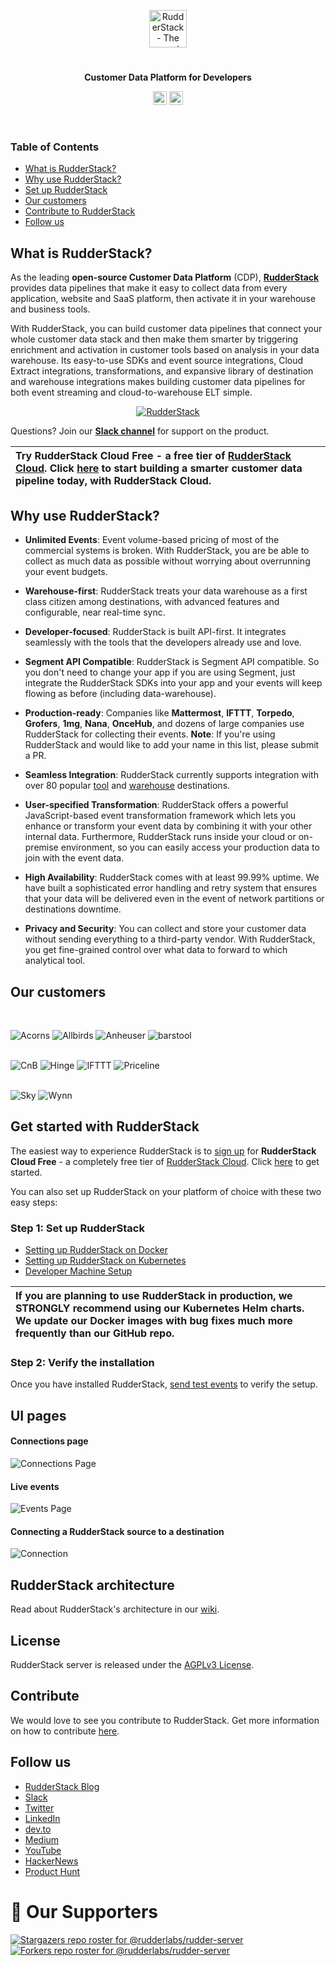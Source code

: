 <p align="center"><a href="https://rudderstack.com"><img src="https://user-images.githubusercontent.com/59817155/121357083-1c571300-c94f-11eb-8cc7-ce6df13855c9.png" alt="RudderStack - The smart customer data pipeline" height="60"/></a></p>
<h1 align="center"></h1>
<p align="center"><b>Customer Data Platform for Developers</b></p>

<p align="center">
	<a href="https://rudderstack.com"><img src="https://codebuild.us-east-1.amazonaws.com/badges?uuid=eyJlbmNyeXB0ZWREYXRhIjoiT01EQkVPc0NBbDJLV2txTURidkRTMTNmWFRZWUY2dEtia3FRVmFXdXhWeUwzaC9aV3dsWWNNT0NwaVZKd1hKTFVMazB2cDQ5UHlaZTgvbFRER3R5SXRvPSIsIml2UGFyYW1ldGVyU3BlYyI6IktJQVMveHIzQnExZVE5b0YiLCJtYXRlcmlhbFNldFNlcmlhbCI6MX0%3D&branch=master" height="22"/></a>
    <a href="https://rudderstack.com"><img src="https://img.shields.io/github/v/release/rudderlabs/rudder-server?color=blue&sort=semver" alt="Release" height="22"/></a>
</p>
<br/>

### Table of Contents

- [What is RudderStack?](https://github.com/rudderlabs/rudder-server#what-is-rudderstack)
- [Why use RudderStack?](https://github.com/rudderlabs/rudder-server#why-use-rudderstack)
- [Set up RudderStack](https://github.com/rudderlabs/rudder-server#get-started-with-rudderstack)
- [Our customers](https://github.com/rudderlabs/rudder-server#our-customers)
- [Contribute to RudderStack](https://github.com/rudderlabs/rudder-server#contribute)
- [Follow us](https://github.com/rudderlabs/rudder-server#follow-us)


## What is RudderStack?

As the leading **open-source Customer Data Platform** (CDP), [**RudderStack**](https://rudderstack.com/) provides data pipelines that make it easy to collect data from every application, website and SaaS platform, then activate it in your warehouse and business tools.

With RudderStack, you can build customer data pipelines that connect your whole customer data stack and then make them smarter by triggering enrichment and activation in customer tools based on analysis in your data warehouse. Its easy-to-use SDKs and event source integrations, Cloud Extract integrations, transformations, and expansive library of destination and warehouse integrations makes building customer data pipelines for both event streaming and cloud-to-warehouse ELT simple.

<p align="center">
<a href="https://rudderstack.com"><img src="https://user-images.githubusercontent.com/59817155/121468374-4ef91e00-c9d8-11eb-8611-28bea18f609d.gif" alt="RudderStack"></a></p>


Questions? Join our [**Slack channel**](https://resources.rudderstack.com/join-rudderstack-slack) for support on the product.

| Try **RudderStack Cloud Free** - a free tier of [RudderStack Cloud](https://resources.rudderstack.com/rudderstack-cloud). Click [here](https://app.rudderlabs.com/signup?type=freetrial) to start building a smarter customer data pipeline today, with RudderStack Cloud. |
|:------|

## Why use RudderStack?

- **Unlimited Events**: Event volume-based pricing of most of the commercial systems is broken. With RudderStack, you are be able to collect as much data as possible without worrying about overrunning your event budgets.

- **Warehouse-first**: RudderStack treats your data warehouse as a first class citizen among destinations, with advanced features and configurable, near real-time sync.

- **Developer-focused**: RudderStack is built API-first. It integrates seamlessly with the tools that the developers already use and love.

- **Segment API Compatible**: RudderStack is Segment API compatible. So you don't need to change your app if you are using Segment, just integrate the RudderStack SDKs into your app and your events will keep flowing as before (including data-warehouse).

- **Production-ready**: Companies like **Mattermost**, **IFTTT**, **Torpedo**, **Grofers**, **1mg**, **Nana**, **OnceHub**,  and dozens of large companies use RudderStack for collecting their events. **Note**: If you're using RudderStack and would like to add your name in this list, please submit a PR.

- **Seamless Integration**: RudderStack currently supports integration with over 80 popular [tool](https://docs.rudderstack.com/destinations-guides) and [warehouse](https://docs.rudderstack.com/data-warehouse-integration-guides) destinations.

- **User-specified Transformation**: RudderStack offers a powerful JavaScript-based event transformation framework which lets you enhance or transform your event data by combining it with your other internal data. Furthermore, RudderStack runs inside your cloud or on-premise environment, so you can easily access your production data to join with the event data.

- **High Availability**: RudderStack comes with at least 99.99% uptime. We have built a sophisticated error handling and retry system that ensures that your data will be delivered even in the event of network partitions or destinations downtime.

- **Privacy and Security**: You can collect and store your customer data without sending everything to a third-party vendor. With RudderStack, you get fine-grained control over what data to forward to which analytical tool.

## Our customers

<br>

![Acorns](https://user-images.githubusercontent.com/59817155/123588995-37a69700-d806-11eb-8f01-f7b361833927.png) ![Allbirds](https://user-images.githubusercontent.com/59817155/123588998-38d7c400-d806-11eb-9161-45a1ff37e66d.png) ![Anheuser](https://user-images.githubusercontent.com/59817155/123589001-39705a80-d806-11eb-972e-c2f1c62cbdf2.png) ![barstool](https://user-images.githubusercontent.com/59817155/123589005-3a08f100-d806-11eb-9d70-2992199add60.png)
<br>
<br>


![CnB](https://user-images.githubusercontent.com/59817155/123589006-3aa18780-d806-11eb-8d65-eba940bf8b7f.png) ![Hinge](https://user-images.githubusercontent.com/59817155/123589007-3b3a1e00-d806-11eb-93a4-cbdcf4fe48ac.png) ![IFTTT](https://user-images.githubusercontent.com/59817155/123589009-3b3a1e00-d806-11eb-9317-c162aacfb0a5.png) ![Priceline](https://user-images.githubusercontent.com/59817155/123589010-3bd2b480-d806-11eb-9fc7-09194f28d252.png)
<br>
<br>

![Sky](https://user-images.githubusercontent.com/59817155/123589012-3c6b4b00-d806-11eb-9a63-4859ad15a5da.png) ![Wynn](https://user-images.githubusercontent.com/59817155/123589013-3c6b4b00-d806-11eb-9cf7-b0db9e22fc4b.png)


## Get started with RudderStack

The easiest way to experience RudderStack is to [sign up](https://app.rudderlabs.com/signup?type=freetrial) for **RudderStack Cloud Free** - a completely free tier of [RudderStack Cloud](https://resources.rudderstack.com/rudderstack-cloud). Click [here](https://app.rudderlabs.com/signup?type=freetrial) to get started.

You can also set up RudderStack on your platform of choice with these two easy steps:

### Step 1: Set up RudderStack

- [Setting up RudderStack on Docker](https://docs.rudderstack.com/get-started/installing-and-setting-up-rudderstack/docker)
- [Setting up RudderStack on Kubernetes](https://docs.rudderstack.com/get-started/installing-and-setting-up-rudderstack/kubernetes)
- [Developer Machine Setup](https://docs.rudderstack.com/installing-and-setting-up-rudderstack/developer-machine-setup)

| If you are planning to use RudderStack in production, we STRONGLY recommend using our Kubernetes Helm charts. We update our Docker images with bug fixes much more frequently than our GitHub repo. |
|:------|

### Step 2: Verify the installation

Once you have installed RudderStack, [send test events](https://docs.rudderstack.com/get-started/installing-and-setting-up-rudderstack#sending-test-events-to-verify-the-installation) to verify the setup.

## UI pages

#### Connections page

![Connections Page](https://user-images.githubusercontent.com/59817155/113102943-489e3700-921c-11eb-87c0-d4b6f9e3270c.png)

#### Live events

![Events Page](https://user-images.githubusercontent.com/59817155/113098485-25708900-9216-11eb-8f61-2b0a4443afe1.JPG)

#### Connecting a RudderStack source to a destination

![Connection](https://user-images.githubusercontent.com/59817155/113098528-35886880-9216-11eb-97e9-6575bca23ae6.gif)

## RudderStack architecture

Read about RudderStack's architecture in our [wiki](https://github.com/rudderlabs/rudder-server/wiki/RudderStack's-Architecture).

## License

RudderStack server is released under the [AGPLv3 License][agplv3_license].

## Contribute

We would love to see you contribute to RudderStack. Get more information on how to contribute [here](CONTRIBUTING.md).

## Follow us

- [RudderStack Blog][rudderstack-blog]
- [Slack][slack]
- [Twitter][twitter]
- [LinkedIn][linkedin]
- [dev.to][devto]
- [Medium][medium]
- [YouTube][youtube]
- [HackerNews][hackernews]
- [Product Hunt][producthunt]

# :clap:  Our Supporters
[![Stargazers repo roster for @rudderlabs/rudder-server](https://reporoster.com/stars/rudderlabs/rudder-server)](https://github.com/rudderlabs/rudder-server/stargazers)
[![Forkers repo roster for @rudderlabs/rudder-server](https://reporoster.com/forks/rudderlabs/rudder-server)](https://github.com/rudderlabs/rudder-server/network/members)

<!----variables---->

[build status]: https://codebuild.us-east-1.amazonaws.com/badges?uuid=eyJlbmNyeXB0ZWREYXRhIjoiT01EQkVPc0NBbDJLV2txTURidkRTMTNmWFRZWUY2dEtia3FRVmFXdXhWeUwzaC9aV3dsWWNNT0NwaVZKd1hKTFVMazB2cDQ5UHlaZTgvbFRER3R5SXRvPSIsIml2UGFyYW1ldGVyU3BlYyI6IktJQVMveHIzQnExZVE5b0YiLCJtYXRlcmlhbFNldFNlcmlhbCI6MX0%3D&branch=master
[release]: https://img.shields.io/github/v/release/rudderlabs/rudder-server?color=blue&sort=semver
[docs]: https://docs.rudderstack.com/
[slack]: https://resources.rudderstack.com/join-rudderstack-slack
[twitter]: https://twitter.com/rudderstack
[linkedin]: https://www.linkedin.com/company/rudderlabs/
[devto]: https://dev.to/rudderstack
[medium]: https://rudderstack.medium.com/
[youtube]: https://www.youtube.com/channel/UCgV-B77bV_-LOmKYHw8jvBw
[rudderstack-blog]: https://rudderstack.com/blog/
[hackernews]: https://news.ycombinator.com/item?id=21081756
[producthunt]: https://www.producthunt.com/posts/rudderstack
[go-report-card]: https://go-report-card.com/report/github.com/rudderlabs/rudder-server
[go-report-card-badge]: https://go-report-card.com/badge/github.com/rudderlabs/rudder-server
[ssh]: https://help.github.com/en/articles/which-remote-url-should-i-use#cloning-with-ssh-urls
[dashboard]: https://app.rudderstack.com
[dashboard-on]: https://app.rudderstack.com/signup?type=freetrial
[dashboard-intro]: https://app.rudderstack.com/signup?type=freetrial&utm_source=github&utm_medium=rdr-srv&utm_campaign=hosted&utm_content=intro
[dashboard-setup]: https://app.rudderstack.com/signup?type=freetrial&utm_source=github&utm_medium=rdr-srv&utm_campaign=hosted&utm_content=setup-instructions
[dashboard-docker]: https://app.rudderstack.com/signup?utm_source=github&utm_medium=rdr-srv&utm_campaign=selfhosted&utm_content=docker
[dashboard-k8s]: https://app.rudderstack.com/signup?utm_source=github&utm_medium=rdr-srv&utm_campaign=selfhosted&utm_content=k8s
[dashboard-native]: https://app.rudderstack.com/signup?utm_source=github&utm_medium=rdr-srv&utm_campaign=selfhosted&utm_content=native
[agplv3_license]: https://www.gnu.org/licenses/agpl-3.0-standalone.html
[sspl_license]: https://www.mongodb.com/licensing/server-side-public-license
[helm-scripts-git-repo]: https://github.com/rudderlabs/rudderstack-helm
[terraform-scripts-git-repo]: https://github.com/rudderlabs/rudder-terraform
[golang]: https://golang.org/dl/
[node]: https://nodejs.org/en/download/
[rudder-sdk-js-git-repo]: https://github.com/rudderlabs/rudder-sdk-js
[rudder-sdk-android-git-repo]: https://github.com/rudderlabs/rudder-sdk-android
[rudder-sdk-ios-git-repo]: https://github.com/rudderlabs/rudder-sdk-ios
[config-generator]: https://github.com/rudderlabs/config-generator
[config-generator-section]: https://github.com/rudderlabs/rudder-server/blob/master/README.md#rudderstack-config-generator
[rudder-logo]: https://repository-images.githubusercontent.com/197743848/b352c900-dbc8-11e9-9d45-4deb9274101f
[rudder-server-releases]: https://github.com/rudderlabs/rudder-server/releases
[rudder-transformer-releases]: https://github.com/rudderlabs/rudder-transformer/releases
[rudder-server-sample-env]: https://github.com/rudderlabs/rudder-server/blob/master/config/sample.env
[rudder-docker-yml]: https://github.com/rudderlabs/rudder-server/blob/master/rudder-docker.yml
